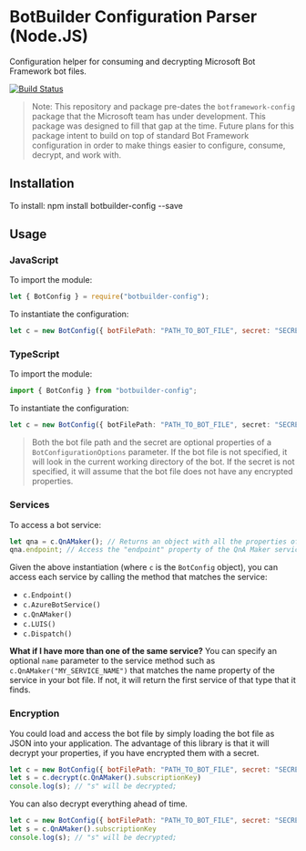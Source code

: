 # BotBuilder Configuration Parser (Node.JS)

Configuration helper for consuming and decrypting Microsoft Bot Framework bot files.

[![Build Status](https://travis-ci.org/szul/botbuilder-config.svg?branch=master)](https://travis-ci.org/szul/botbuilder-config)

> Note: This repository and package pre-dates the `botframework-config` package that the Microsoft team has under development. This package was designed to fill that gap at the time. Future plans for this package intent to build on top of standard Bot Framework configuration in order to make things easier to configure, consume, decrypt, and work with.

## Installation

To install:
    npm install botbuilder-config --save

## Usage

### JavaScript

To import the module:

```javascript
let { BotConfig } = require("botbuilder-config");
```

To instantiate the configuration:

```javascript
let c = new BotConfig({ botFilePath: "PATH_TO_BOT_FILE", secret: "SECRET" });
```

### TypeScript

To import the module:

```typescript
import { BotConfig } from "botbuilder-config";
```

To instantiate the configuration:

```typescript
let c = new BotConfig({ botFilePath: "PATH_TO_BOT_FILE", secret: "SECRET" });
```

> Both the bot file path and the secret are optional properties of a `BotConfigurationOptions` parameter. If the bot file is not specified, it will look in the current working directory of the bot. If the secret is not specified, it will assume that the bot file does not have any encrypted properties.

### Services

To access a bot service:

```javascript
let qna = c.QnAMaker(); // Returns an object with all the properties of the QnA maker service in the bot file.
qna.endpoint; // Access the "endpoint" property of the QnA Maker service.
```

Given the above instantiation (where `c` is the `BotConfig` object), you can access each service by calling the method that matches the service:

* `c.Endpoint()`
* `c.AzureBotService()`
* `c.QnAMaker()`
* `c.LUIS()`
* `c.Dispatch()`

**What if I have more than one of the same service?** You can specify an optional `name` parameter to the service method such as `c.QnAMaker("MY_SERVICE_NAME")` that matches the name property of the service in your bot file. If not, it will return the first service of that type that it finds.

### Encryption

You could load and access the bot file by simply loading the bot file as JSON into your application. The advantage of this library is that it will decrypt your properties, if you have encrypted them with a secret.

```javascript
let c = new BotConfig({ botFilePath: "PATH_TO_BOT_FILE", secret: "SECRET" });
let s = c.decrypt(c.QnAMaker().subscriptionKey)
console.log(s); // "s" will be decrypted;
```

You can also decrypt everything ahead of time.

```javascript
let c = new BotConfig({ botFilePath: "PATH_TO_BOT_FILE", secret: "SECRET" });
let s = c.QnAMaker().subscriptionKey
console.log(s); // "s" will be decrypted;
```